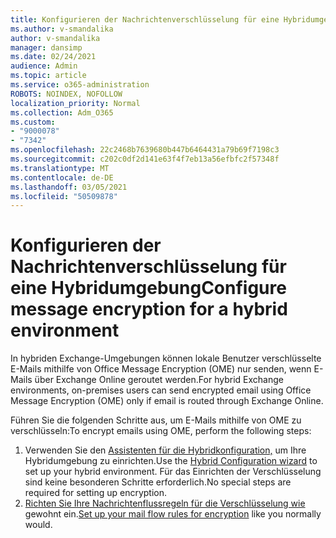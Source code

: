 ```yaml
---
title: Konfigurieren der Nachrichtenverschlüsselung für eine Hybridumgebung
ms.author: v-smandalika
author: v-smandalika
manager: dansimp
ms.date: 02/24/2021
audience: Admin
ms.topic: article
ms.service: o365-administration
ROBOTS: NOINDEX, NOFOLLOW
localization_priority: Normal
ms.collection: Adm_O365
ms.custom:
- "9000078"
- "7342"
ms.openlocfilehash: 22c2468b7639680b447b6464431a79b69f7198c3
ms.sourcegitcommit: c202c0df2d141e63f4f7eb13a56efbfc2f57348f
ms.translationtype: MT
ms.contentlocale: de-DE
ms.lasthandoff: 03/05/2021
ms.locfileid: "50509878"
---
```

# <a name="configure-message-encryption-for-a-hybrid-environment"></a><span data-ttu-id="1a1c7-102">Konfigurieren der Nachrichtenverschlüsselung für eine Hybridumgebung</span><span class="sxs-lookup"><span data-stu-id="1a1c7-102">Configure message encryption for a hybrid environment</span></span>

<span data-ttu-id="1a1c7-103">In hybriden Exchange-Umgebungen können lokale Benutzer verschlüsselte E-Mails mithilfe von Office Message Encryption (OME) nur senden, wenn E-Mails über Exchange Online geroutet werden.</span><span class="sxs-lookup"><span data-stu-id="1a1c7-103">For hybrid Exchange environments, on-premises users can send encrypted email using Office Message Encryption (OME) only if email is routed through Exchange Online.</span></span>

<span data-ttu-id="1a1c7-104">Führen Sie die folgenden Schritte aus, um E-Mails mithilfe von OME zu verschlüsseln:</span><span class="sxs-lookup"><span data-stu-id="1a1c7-104">To encrypt emails using OME, perform the following steps:</span></span>

1. <span data-ttu-id="1a1c7-105">Verwenden Sie den [Assistenten für die Hybridkonfiguration,](https://docs.microsoft.com/Exchange/hybrid-configuration-wizard) um Ihre Hybridumgebung zu einrichten.</span><span class="sxs-lookup"><span data-stu-id="1a1c7-105">Use the [Hybrid Configuration wizard](https://docs.microsoft.com/Exchange/hybrid-configuration-wizard) to set up your hybrid environment.</span></span> <span data-ttu-id="1a1c7-106">Für das Einrichten der Verschlüsselung sind keine besonderen Schritte erforderlich.</span><span class="sxs-lookup"><span data-stu-id="1a1c7-106">No special steps are required for setting up encryption.</span></span>
2. <span data-ttu-id="1a1c7-107">[Richten Sie Ihre Nachrichtenflussregeln für die Verschlüsselung wie](https://docs.microsoft.com/microsoft-365/compliance/define-mail-flow-rules-to-encrypt-email) gewohnt ein.</span><span class="sxs-lookup"><span data-stu-id="1a1c7-107">[Set up your mail flow rules for encryption](https://docs.microsoft.com/microsoft-365/compliance/define-mail-flow-rules-to-encrypt-email) like you normally would.</span></span>


